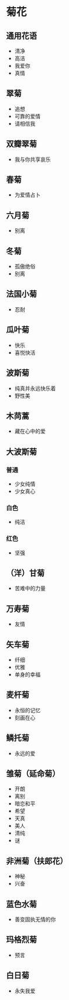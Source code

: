 # 菊花

## 通用花语

- 清净
- 高洁
- 我爱你
- 真情

## 翠菊

- 追想
- 可靠的爱情
- 请相信我

## 双瓣翠菊

- 我与你共享哀乐

## 春菊

- 为爱情占卜

## 六月菊

- 别离

## 冬菊

- 孤傲绝俗
- 别离

## 法国小菊

- 忍耐

## 瓜叶菊

- 快乐
- 喜悦快活

## 波斯菊

- 纯真并永远快乐着
- 野性美

## 木苘蒿

- 藏在心中的爱

## 大波斯菊

### 普通

- 少女纯情
- 少女真心

### 白色

- 纯洁

### 红色

- 坚强

## （洋）甘菊

- 苦难中的力量

## 万寿菊

- 友情

## 矢车菊

- 纤细
- 优雅
- 单身的幸福

## 麦杆菊

- 永恒的记忆
- 刻画在心

## 鳞托菊

- 永远的爱

## 雏菊（延命菊）

- 开朗
- 离别
- 暗恋和平
- 希望
- 天真
- 美人
- 清纯
- 谜

## 非洲菊（扶郎花）

- 神秘
- 兴奋

## 蓝色水菊

- 善变固执无情的你

## 玛格烈菊

- 预言

## 白日菊

- 永失我爱